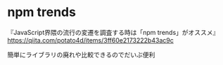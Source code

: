 # npm trends
『JavaScript界隈の流行の変遷を調査する時は「npm trends」がオススメ』
https://qiita.com/potato4d/items/3ff60e2173222b43ac9c

簡単にライブラリの廃れや比較できるのでだいぶ便利
